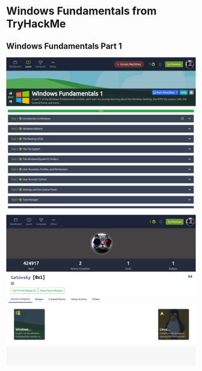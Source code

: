 # Windows Fundamentals from TryHackMe

## Windows Fundamentals Part 1

![WF1](assets/WF1.png)

![WF1_2.png](assets/WF1_2.png)
